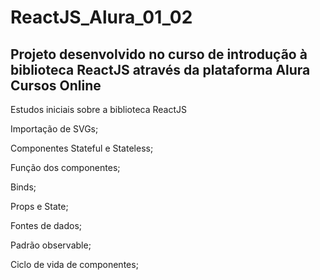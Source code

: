 # ReactJS_Alura_01_02
## Projeto desenvolvido no curso de introdução à biblioteca ReactJS através da plataforma Alura Cursos Online

Estudos iniciais sobre a biblioteca ReactJS

Importação de SVGs;

Componentes Stateful e Stateless;

Função dos componentes;

Binds;

Props e State;

Fontes de dados;

Padrão observable;

Ciclo de vida de componentes;

